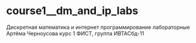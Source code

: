 # course1__dm_and_ip_labs
Дискретная математика и интернет программирование лабораторные Артёма Черноусова курс 1 ФИСТ, группа ИВТАСбд-11
